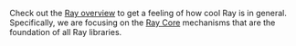 
Check out the [Ray overview](https://docs.ray.io/en/latest/ray-overview/index.html#) to get a feeling of how cool Ray is in general.
Specifically, we are focusing on the [Ray Core](https://docs.ray.io/en/latest/ray-core/walkthrough.html) mechanisms that are the foundation of all Ray libraries.

